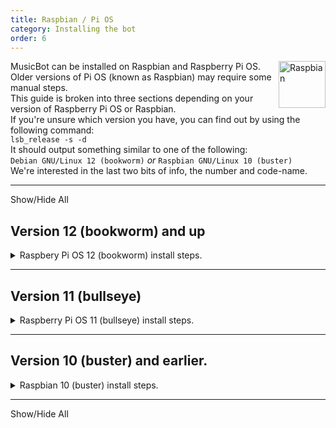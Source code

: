 ```yaml
---
title: Raspbian / Pi OS
category: Installing the bot
order: 6
---
```


<img class="doc-img" src="{{ site.baseurl }}/images/raspbian.png" alt="Raspbian" style="width: 75px; float: right;"/>

MusicBot can be installed on Raspbian and Raspberry Pi OS. Older versions of Pi OS (known as Raspbian) may require some manual steps.  
This guide is broken into three sections depending on your version of Raspberry Pi OS or Raspbian.  
If you're unsure which version you have, you can find out by using the following command:  
`lsb_release -s -d`  
It should output something similar to one of the following:  
`Debian GNU/Linux 12 (bookworm)`  *or* `Raspbian GNU/Linux 10 (buster)`  
We're interested in the last two bits of info, the number and code-name.  

---

<a class="expand-all-details">Show/Hide All</a>

## Version 12 (bookworm) and up
<details>
  <summary>Raspbery Pi OS 12 (bookworm) install steps.</summary>  

For Pi OS version 12 (bookworm) or later, Python 3 is system-managed.<br>  
This means MusicBot must be installed in a Python Venv (Virtual Environment) to avoid complications between system python libraries and libraries that MusicBot depends on.<br>  
In practice, there are only a few extra commands to follow:<br>  

{% highlight bash %}
# Update system packages.
sudo apt-get update -y
sudo apt-get upgrade -y

# Install dependencies.
sudo apt install -y jq git curl ffmpeg build-essential \
   libopus-dev libffi-dev libsodium-dev \
   python3-full python3-dev python3-venv python3-pip

# Set up the venv directory as ./MusicBotVenv
python -m venv ./MusicBotVenv

# Change into the venv directory and activate venv
cd ./MusicBotVenv
source ./bin/activate

# Clone the MusicBot repository targeting the latest dev branch
git clone https://github.com/Just-Some-Bots/MusicBot.git -b dev ./MusicBot

# Change directory into the cloned repo
cd ./MusicBot/

# Now install the pip libraries
python -m pip install -U -r ./requirements.txt

# lastly, exit the virtual environment
deactivate
{% endhighlight %}

After these steps, MusicBot will be installed within <code>./MusicBotVenv/MusicBot/</code> and will need to be configured. Follow the <a href="{{ site.baseurl }}/using/configuration">Configuration</a> guide before starting the MusicBot.  <br>
<br>
<b>Note:</b> As long as the MusicBot cloned directory is inside the Venv directory, the <code>run.sh</code> and <code>update.sh</code> scripts should find and load the Venv automatically.<br>  
If you need to manually update python libraries for MusicBot, you will need to activate the venv before you can do so.  

</details>  

---

## Version 11 (bullseye)
<details>
  <summary>Raspberry Pi OS 11 (bullseye) install steps.</summary>  

For Pi OS version 11 (bullseye), the Python 3.8+ is available as a system package, so installing is pretty simple.<br>  
Just follow these commands:  

{% highlight bash %}
# Update system packages.
sudo apt-get update -y
sudo apt-get upgrade -y

# Install dependencies.
sudo apt install -y git curl ffmpeg python3 python3-pip

# Clone the MusicBot repository targeting the latest dev branch
git clone https://github.com/Just-Some-Bots/MusicBot.git -b dev ./MusicBot

# Change directory into the cloned repo
cd ./MusicBot/

# Now install the pip libraries
python -m pip install -U -r ./requirements.txt
{% endhighlight %}

Once finished, you need to <a href="{{ site.baseurl }}/using/configuration">Configure</a> MusicBot.<br>  
After configuring you can use the command <code>./run.sh</code> to start the bot.

</details>

---

## Version 10 (buster) and earlier.
<details>
  <summary>Raspbian 10 (buster) install steps.</summary>

For Raspbian version 10 (buster) and earlier versions, you will need to compile a version of Python 3.8 or higher as well as installing pip.<br>  
This can take a bit of time to complete and may require a little troubleshooting know-how if these steps are out-of-date or incomplete in some way.<br>  
<br>
If you're willing to carefully follow along, these steps <i>should</i> get MusicBot working:

{% highlight bash %}
# Update system packages.
sudo apt-get update -y
sudo apt-get upgrade -y

# Install required packages for Python and MusicBot.
sudo apt-get install -y build-essential libopus-dev libffi-dev \
    libsodium-dev libssl-dev zlib1g-dev libncurses5-dev \
    libgdbm-dev libnss3-dev libreadline-dev libsqlite3-dev \
    libbz2-dev liblzma-dev lzma-dev uuid-dev \
    unzip curl git jq ffmpeg

# Download and build Python 3.10
wget https://www.python.org/ftp/python/3.10.14/Python-3.10.14.tar.xz

# Extract the downloaded archive and change into it.
tar -xf Python-3.10.14.tar.xz
cd Python-3.10.14

# Configure Python 3.10.14 build options.
./configure --enable-optimizations

# Compile the source code.
# Note: add `-j N` where N is the number of CPU cores, for faster builds.
make

# Install Python to the system using alternate install location to avoid conflicts with older system python
sudo make altinstall

# Leave the source directory
cd ..

# Clone MusicBot
git clone https://github.com/Just-Some-Bots/MusicBot/ -b dev ./MusicBot

# Change into the cloned directory
cd ./MusicBot

# Now install the pip libraries
python -m pip install -U -r ./requirements.txt

{% endhighlight %}

When install is finished you need to <a href="{{ site.baseurl }}/using/configuration">Configure</a> MusicBot.<br>  
After configuring you can use the command <code>./run.sh</code> to start the bot.

</details>

---

<a class="expand-all-details">Show/Hide All</a>
